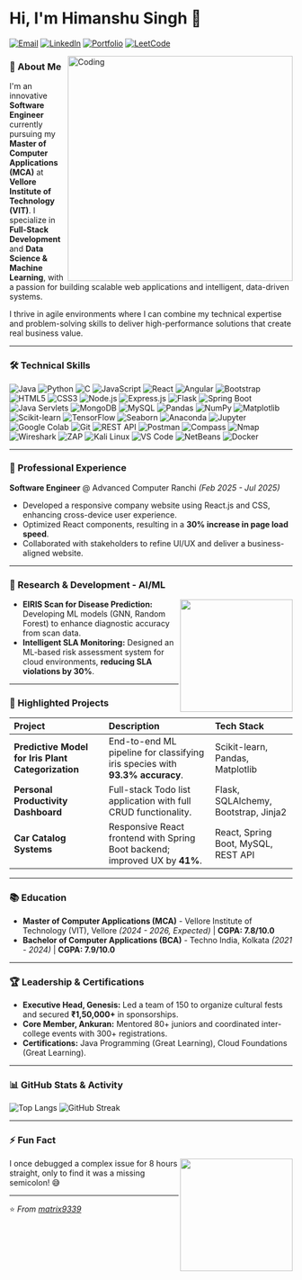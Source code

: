 # Hi, I'm Himanshu Singh 👋

[![Email](https://img.shields.io/badge/Email-himanshusingh98360@gmail.com-D14836?style=flat&logo=gmail&logoColor=white)](mailto:himanshusingh98360@gmail.com)
[![LinkedIn](https://img.shields.io/badge/LinkedIn-Himanshu_Singh-0077B5?style=flat&logo=linkedin&logoColor=white)](https://www.linkedin.com/in/himanshu-singh-15282a222)
[![Portfolio](https://img.shields.io/badge/🌐-Portfolio-2E8B57?style=flat)](https://matrix9339.github.io/Portfolio)
[![LeetCode](https://img.shields.io/badge/LeetCode-250%2B_Solutions-FFA116?style=flat&logo=leetcode&logoColor=black)](https://leetcode.com/u/matrix9339/)

<img align="right" alt="Coding" width="400" src="https://media.giphy.com/media/qgQUggAC3Pfv687qPC/giphy.gif">

### 🚀 About Me

I'm an innovative **Software Engineer** currently pursuing my **Master of Computer Applications (MCA)** at **Vellore Institute of Technology (VIT)**. I specialize in **Full-Stack Development** and **Data Science & Machine Learning**, with a passion for building scalable web applications and intelligent, data-driven systems.

I thrive in agile environments where I can combine my technical expertise and problem-solving skills to deliver high-performance solutions that create real business value.

---

### 🛠️ Technical Skills

![Java](https://img.shields.io/badge/Java-ED8B00?style=for-the-badge&logo=openjdk&logoColor=white)
![Python](https://img.shields.io/badge/Python-3776AB?style=for-the-badge&logo=python&logoColor=white)
![C](https://img.shields.io/badge/C-A8B9CC?style=for-the-badge&logo=c&logoColor=black)
![JavaScript](https://img.shields.io/badge/JavaScript-F7DF1E?style=for-the-badge&logo=javascript&logoColor=black)
![React](https://img.shields.io/badge/React-20232A?style=for-the-badge&logo=react&logoColor=61DAFB)
![Angular](https://img.shields.io/badge/Angular-DD0031?style=for-the-badge&logo=angular&logoColor=white)
![Bootstrap](https://img.shields.io/badge/Bootstrap-7952B3?style=for-the-badge&logo=bootstrap&logoColor=white)
![HTML5](https://img.shields.io/badge/HTML5-E34F26?style=for-the-badge&logo=html5&logoColor=white)
![CSS3](https://img.shields.io/badge/CSS3-1572B6?style=for-the-badge&logo=css3&logoColor=white)
![Node.js](https://img.shields.io/badge/Node.js-339933?style=for-the-badge&logo=nodedotjs&logoColor=white)
![Express.js](https://img.shields.io/badge/Express.js-000000?style=for-the-badge&logo=express&logoColor=white)
![Flask](https://img.shields.io/badge/Flask-000000?style=for-the-badge&logo=flask&logoColor=white)
![Spring Boot](https://img.shields.io/badge/Spring_Boot-6DB33F?style=for-the-badge&logo=springboot&logoColor=white)
![Java Servlets](https://img.shields.io/badge/Java_Servlets-ED8B00?style=for-the-badge&logo=java&logoColor=white)
![MongoDB](https://img.shields.io/badge/MongoDB-47A248?style=for-the-badge&logo=mongodb&logoColor=white)
![MySQL](https://img.shields.io/badge/MySQL-4479A1?style=for-the-badge&logo=mysql&logoColor=white)
![Pandas](https://img.shields.io/badge/Pandas-150458?style=for-the-badge&logo=pandas&logoColor=white)
![NumPy](https://img.shields.io/badge/NumPy-013243?style=for-the-badge&logo=numpy&logoColor=white)
![Matplotlib](https://img.shields.io/badge/Matplotlib-11557C?style=for-the-badge&logo=python&logoColor=white)
![Scikit-learn](https://img.shields.io/badge/Scikit_learn-F7931E?style=for-the-badge&logo=scikitlearn&logoColor=white)
![TensorFlow](https://img.shields.io/badge/TensorFlow-FF6F00?style=for-the-badge&logo=tensorflow&logoColor=white)
![Seaborn](https://img.shields.io/badge/Seaborn-3776AB?style=for-the-badge&logo=python&logoColor=white)
![Anaconda](https://img.shields.io/badge/Anaconda-44A833?style=for-the-badge&logo=anaconda&logoColor=white)
![Jupyter](https://img.shields.io/badge/Jupyter-F37626?style=for-the-badge&logo=jupyter&logoColor=white)
![Google Colab](https://img.shields.io/badge/Google_Colab-F9AB00?style=for-the-badge&logo=googlecolab&logoColor=white)
![Git](https://img.shields.io/badge/Git-F05032?style=for-the-badge&logo=git&logoColor=white)
![REST API](https://img.shields.io/badge/REST_API-FF6C37?style=for-the-badge&logo=rest&logoColor=white)
![Postman](https://img.shields.io/badge/Postman-FF6C37?style=for-the-badge&logo=postman&logoColor=white)
![Compass](https://img.shields.io/badge/MongoDB_Compass-47A248?style=for-the-badge&logo=mongodb&logoColor=white)
![Nmap](https://img.shields.io/badge/Nmap-000000?style=for-the-badge&logo=nmap&logoColor=white)
![Wireshark](https://img.shields.io/badge/Wireshark-1679A7?style=for-the-badge&logo=wireshark&logoColor=white)
![ZAP](https://img.shields.io/badge/OWASP_ZAP-6DB33F?style=for-the-badge&logo=owasp&logoColor=white)
![Kali Linux](https://img.shields.io/badge/Kali_Linux-557C94?style=for-the-badge&logo=kalilinux&logoColor=white)
![VS Code](https://img.shields.io/badge/VS_Code-007ACC?style=for-the-badge&logo=visualstudiocode&logoColor=white)
![NetBeans](https://img.shields.io/badge/NetBeans-1B6AC6?style=for-the-badge&logo=apachenetbeanside&logoColor=white)
![Docker](https://img.shields.io/badge/Docker-2496ED?style=for-the-badge&logo=docker&logoColor=white)

---

### 💼 Professional Experience

**Software Engineer** @ Advanced Computer Ranchi *(Feb 2025 - Jul 2025)*
- Developed a responsive company website using React.js and CSS, enhancing cross-device user experience.
- Optimized React components, resulting in a **30% increase in page load speed**.
- Collaborated with stakeholders to refine UI/UX and deliver a business-aligned website.

---

### 🔬 Research & Development - AI/ML
<img align="right" src="https://media.giphy.com/media/3oKIPEqDGUULpEU0aQ/giphy.gif" width="200">

- **EIRIS Scan for Disease Prediction:** Developing ML models (GNN, Random Forest) to enhance diagnostic accuracy from scan data.
- **Intelligent SLA Monitoring:** Designed an ML-based risk assessment system for cloud environments, **reducing SLA violations by 30%**.

---

### 📂 Highlighted Projects

| Project | Description | Tech Stack |
| :--- | :--- | :--- |
| **Predictive Model for Iris Plant Categorization** | End-to-end ML pipeline for classifying iris species with **93.3% accuracy**. | Scikit-learn, Pandas, Matplotlib |
| **Personal Productivity Dashboard** | Full-stack Todo list application with full CRUD functionality. | Flask, SQLAlchemy, Bootstrap, Jinja2 |
| **Car Catalog Systems** | Responsive React frontend with Spring Boot backend; improved UX by **41%**. | React, Spring Boot, MySQL, REST API |

---

### 📚 Education

- **Master of Computer Applications (MCA)** - Vellore Institute of Technology (VIT), Vellore *(2024 - 2026, Expected)* | **CGPA: 7.8/10.0**
- **Bachelor of Computer Applications (BCA)** - Techno India, Kolkata *(2021 - 2024)* | **CGPA: 7.9/10.0**

---

### 🏆 Leadership & Certifications

- **Executive Head, Genesis:** Led a team of 150 to organize cultural fests and secured **₹1,50,000+** in sponsorships.
- **Core Member, Ankuran:** Mentored 80+ juniors and coordinated inter-college events with 300+ registrations.
- **Certifications:** Java Programming (Great Learning), Cloud Foundations (Great Learning).

---

### 📊 GitHub Stats & Activity

![Top Langs](https://github-readme-stats.vercel.app/api/top-langs/?username=matrix9339&layout=compact&theme=radical)
![GitHub Streak](https://streak-stats.demolab.com/?user=matrix9339&theme=radical)

---

### ⚡ Fun Fact



<img align="right" src="https://media.giphy.com/media/LMcB8XospGZO8UQq87/giphy.gif" width="200">

I once debugged a complex issue for 8 hours straight, only to find it was a missing semicolon! 😅

---

⭐ *From [matrix9339](https://github.com/matrix9339)*
